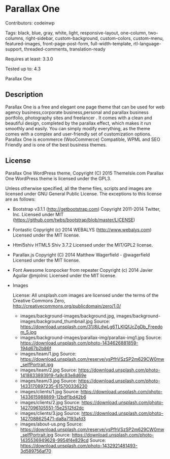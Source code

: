 # Parallax One

Contributors:           codeinwp

Tags:				black, blue, gray, white, light, responsive-layout, one-column, two-columns, right-sidebar, custom-background, custom-colors, custom-menu, featured-images, front-page-post-form, full-width-template, rtl-language-support, threaded-comments, translation-ready

Requires at least:	3.3.0

Tested up to:		4.3

Parallax One

## Description

Parallax One is a free and elegant one page theme that can be used for web agency business,corporate business,personal and parallax business portfolio, photography sites and freelancer . It comes with a clean and beautiful design, completed by the parallax effect, which makes it run smoothly and easily. You can simply modify everything, as the theme comes with a complex and user-friendly set of customization options. Parallax One is ecommerce (WooCommerce) Compatible, WPML and SEO Friendly and is one of the best business themes.

## License #

Parallax One WordPress theme, Copyright (C) 2015 ThemeIsle.com
Parallax One WordPress theme is licensed under the GPL3.

Unless otherwise specified, all the theme files, scripts and images are licensed under GNU General Public License.
The exceptions to this license are as follows:

* Bootstrap v3.1.1 (http://getbootstrap.com)
    Copyright 2011-2014 Twitter, Inc.
    Licensed under MIT (https://github.com/twbs/bootstrap/blob/master/LICENSE)

* Fontastic
    Copyright (c) 2014 WEBALYS (http://www.webalys.com)
    Licensed under the MIT license.

* Html5shiv
	HTML5 Shiv 3.7.2
	Licensed under the MIT/GPL2 license.
	
* Parallax.js
 	Copyright (C) 2014 Matthew Wagerfield - @wagerfield
    Licensed under the MIT license.
	
* Font Awesome Iconpocker from repeater
    Copyright (c) 2014 Javier Aguilar @mjolnic
    Licensed under the MIT license.
    
* Images	 
	 
	License: All unsplash.com images are licensed under the terms of the Creative Commons Zero, http://creativecommons.org/publicdomain/zero/1.0/ 	  
	 
	* images/background-images/background.jpg, images/background-images/background_thumbnail.jpg
			Source: https://download.unsplash.com/31/8jLdwLg6TLKIQfJcZgDb_Freedom_5.jpg
	* images/background-images/parallax-img/parallax-img1.jpg
			Source: https://download.unsplash.com/photo-1434626881859-194d67b2b86f
	* images/team/1.jpg
			Source: https://download.unsplash.com/reserve/ysPfhVSzSP2m629CW0mw_selfPortrait.jpg
	* images/team/2.jpg
			Source: https://download.unsplash.com/photo-1418833893919-fa9c83e8d69e
	* images/team/3.jpg
			Source: https://download.unsplash.com/photo-1433170897235-615700336230
	* images/clients/1.jpg
			Source: https://download.unsplash.com/photo-1433615988899-12bdf1bd42b6
	* images/clients/2.jpg
			Source: https://download.unsplash.com/photo-1427096105551-15e2512fd2dc
	* images/clients/3.jpg
			Source: https://download.unsplash.com/photo-1427088625471-da8a7193afd3
	* images/about-us.png
			Source: https://download.unsplash.com/reserve/ysPfhVSzSP2m629CW0mw_selfPortrait.jpg
			Source: https://download.unsplash.com/photo-1435536949628-9954f4e829cd
			Source: https://download.unsplash.com/photo-1432921481493-3d589756af70
